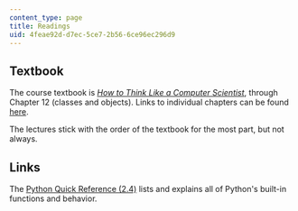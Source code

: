 ```yaml
---
content_type: page
title: Readings
uid: 4feae92d-d7ec-5ce7-2b56-6ce96ec296d9
---
```


Textbook
--------

The course textbook is [_How to Think Like a Computer Scientist_](http://www.greenteapress.com/thinkpython/thinkCSpy/), through Chapter 12 (classes and objects). Links to individual chapters can be found [here](http://www.greenteapress.com/thinkpython/thinkCSpy/html/).

The lectures stick with the order of the textbook for the most part, but not always.

Links
-----

The [Python Quick Reference (2.4)](http://rgruet.free.fr/PQR24/PQR2.4.html) lists and explains all of Python's built-in functions and behavior.